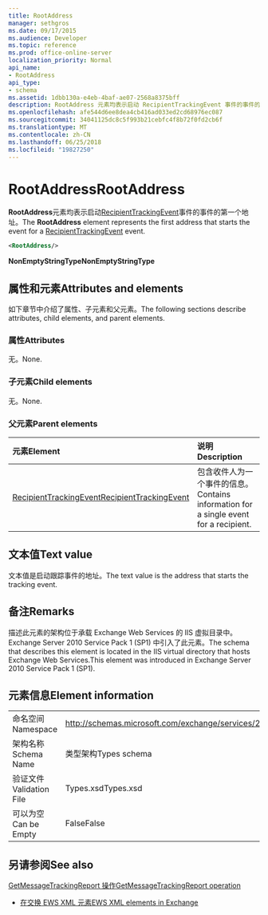 ```yaml
---
title: RootAddress
manager: sethgros
ms.date: 09/17/2015
ms.audience: Developer
ms.topic: reference
ms.prod: office-online-server
localization_priority: Normal
api_name:
- RootAddress
api_type:
- schema
ms.assetid: 1dbb130a-e4eb-4baf-ae07-2568a8375bff
description: RootAddress 元素均表示启动 RecipientTrackingEvent 事件的事件的第一个地址。
ms.openlocfilehash: afe544d6ee8dea4cb416ad033ed2cd68976ec087
ms.sourcegitcommit: 34041125dc8c5f993b21cebfc4f8b72f0fd2cb6f
ms.translationtype: MT
ms.contentlocale: zh-CN
ms.lasthandoff: 06/25/2018
ms.locfileid: "19827250"
---
```

# <a name="rootaddress"></a><span data-ttu-id="6294c-103">RootAddress</span><span class="sxs-lookup"><span data-stu-id="6294c-103">RootAddress</span></span>

<span data-ttu-id="6294c-104">**RootAddress**元素均表示启动[RecipientTrackingEvent](recipienttrackingevent.md)事件的事件的第一个地址。</span><span class="sxs-lookup"><span data-stu-id="6294c-104">The **RootAddress** element represents the first address that starts the event for a [RecipientTrackingEvent](recipienttrackingevent.md) event.</span></span> 
  
```xml
<RootAddress/>
```

 <span data-ttu-id="6294c-105">**NonEmptyStringType**</span><span class="sxs-lookup"><span data-stu-id="6294c-105">**NonEmptyStringType**</span></span>
## <a name="attributes-and-elements"></a><span data-ttu-id="6294c-106">属性和元素</span><span class="sxs-lookup"><span data-stu-id="6294c-106">Attributes and elements</span></span>

<span data-ttu-id="6294c-107">如下章节中介绍了属性、子元素和父元素。</span><span class="sxs-lookup"><span data-stu-id="6294c-107">The following sections describe attributes, child elements, and parent elements.</span></span>
  
### <a name="attributes"></a><span data-ttu-id="6294c-108">属性</span><span class="sxs-lookup"><span data-stu-id="6294c-108">Attributes</span></span>

<span data-ttu-id="6294c-109">无。</span><span class="sxs-lookup"><span data-stu-id="6294c-109">None.</span></span>
  
### <a name="child-elements"></a><span data-ttu-id="6294c-110">子元素</span><span class="sxs-lookup"><span data-stu-id="6294c-110">Child elements</span></span>

<span data-ttu-id="6294c-111">无。</span><span class="sxs-lookup"><span data-stu-id="6294c-111">None.</span></span>
  
### <a name="parent-elements"></a><span data-ttu-id="6294c-112">父元素</span><span class="sxs-lookup"><span data-stu-id="6294c-112">Parent elements</span></span>

|<span data-ttu-id="6294c-113">**元素**</span><span class="sxs-lookup"><span data-stu-id="6294c-113">**Element**</span></span>|<span data-ttu-id="6294c-114">**说明**</span><span class="sxs-lookup"><span data-stu-id="6294c-114">**Description**</span></span>|
|:-----|:-----|
|[<span data-ttu-id="6294c-115">RecipientTrackingEvent</span><span class="sxs-lookup"><span data-stu-id="6294c-115">RecipientTrackingEvent</span></span>](recipienttrackingevent.md) <br/> |<span data-ttu-id="6294c-116">包含收件人为一个事件的信息。</span><span class="sxs-lookup"><span data-stu-id="6294c-116">Contains information for a single event for a recipient.</span></span>  <br/> |
   
## <a name="text-value"></a><span data-ttu-id="6294c-117">文本值</span><span class="sxs-lookup"><span data-stu-id="6294c-117">Text value</span></span>

<span data-ttu-id="6294c-118">文本值是启动跟踪事件的地址。</span><span class="sxs-lookup"><span data-stu-id="6294c-118">The text value is the address that starts the tracking event.</span></span>
  
## <a name="remarks"></a><span data-ttu-id="6294c-119">备注</span><span class="sxs-lookup"><span data-stu-id="6294c-119">Remarks</span></span>

<span data-ttu-id="6294c-120">描述此元素的架构位于承载 Exchange Web Services 的 IIS 虚拟目录中。Exchange Server 2010 Service Pack 1 (SP1) 中引入了此元素。</span><span class="sxs-lookup"><span data-stu-id="6294c-120">The schema that describes this element is located in the IIS virtual directory that hosts Exchange Web Services.This element was introduced in Exchange Server 2010 Service Pack 1 (SP1).</span></span>
  
## <a name="element-information"></a><span data-ttu-id="6294c-121">元素信息</span><span class="sxs-lookup"><span data-stu-id="6294c-121">Element information</span></span>

|||
|:-----|:-----|
|<span data-ttu-id="6294c-122">命名空间</span><span class="sxs-lookup"><span data-stu-id="6294c-122">Namespace</span></span>  <br/> |http://schemas.microsoft.com/exchange/services/2006/types  <br/> |
|<span data-ttu-id="6294c-123">架构名称</span><span class="sxs-lookup"><span data-stu-id="6294c-123">Schema Name</span></span>  <br/> |<span data-ttu-id="6294c-124">类型架构</span><span class="sxs-lookup"><span data-stu-id="6294c-124">Types schema</span></span>  <br/> |
|<span data-ttu-id="6294c-125">验证文件</span><span class="sxs-lookup"><span data-stu-id="6294c-125">Validation File</span></span>  <br/> |<span data-ttu-id="6294c-126">Types.xsd</span><span class="sxs-lookup"><span data-stu-id="6294c-126">Types.xsd</span></span>  <br/> |
|<span data-ttu-id="6294c-127">可以为空</span><span class="sxs-lookup"><span data-stu-id="6294c-127">Can be Empty</span></span>  <br/> |<span data-ttu-id="6294c-128">False</span><span class="sxs-lookup"><span data-stu-id="6294c-128">False</span></span>  <br/> |
   
## <a name="see-also"></a><span data-ttu-id="6294c-129">另请参阅</span><span class="sxs-lookup"><span data-stu-id="6294c-129">See also</span></span>



[<span data-ttu-id="6294c-130">GetMessageTrackingReport 操作</span><span class="sxs-lookup"><span data-stu-id="6294c-130">GetMessageTrackingReport operation</span></span>](getmessagetrackingreport-operation.md)


- [<span data-ttu-id="6294c-131">在交换 EWS XML 元素</span><span class="sxs-lookup"><span data-stu-id="6294c-131">EWS XML elements in Exchange</span></span>](ews-xml-elements-in-exchange.md)

